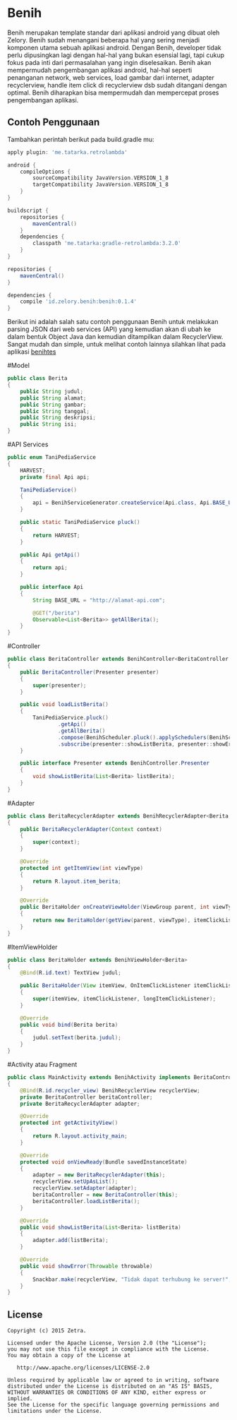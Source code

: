 Benih
======
Benih merupakan template standar dari aplikasi android yang dibuat oleh Zelory. Benih sudah menangani beberapa hal yang sering menjadi komponen utama sebuah aplikasi android. Dengan Benih, developer tidak perlu dipusingkan lagi dengan hal-hal yang bukan esensial lagi, tapi cukup fokus pada inti dari permasalahan yang ingin diselesaikan. Benih akan mempermudah pengembangan aplikasi android, hal-hal seperti penanganan network, web services, load gambar dari internet, adapter recyclerview, handle item click di recyclerview dsb sudah ditangani dengan optimal. Benih diharapkan bisa mempermudah dan mempercepat proses pengembangan aplikasi.

Contoh Penggunaan
-------
Tambahkan perintah berikut pada build.gradle mu:

```groovy
apply plugin: 'me.tatarka.retrolambda'

android {
    compileOptions {
        sourceCompatibility JavaVersion.VERSION_1_8
        targetCompatibility JavaVersion.VERSION_1_8
    }
}

buildscript {
    repositories {
        mavenCentral()
    }
    dependencies {
        classpath 'me.tatarka:gradle-retrolambda:3.2.0'
    }
}

repositories {
    mavenCentral()
}

dependencies {
    compile 'id.zelory.benih:benih:0.1.4'
}
```

Berikut ini adalah salah satu contoh penggunaan Benih untuk melakukan parsing JSON dari web services (API) yang kemudian akan di ubah ke dalam bentuk Object Java dan kemudian ditampilkan dalam RecyclerView. Sangat mudah dan simple, untuk melihat contoh lainnya silahkan lihat pada aplikasi <a href="https://github.com/zetbaitsu/Benih/tree/master/benihtes">benihtes</a>

#Model
```java
public class Berita
{
    public String judul;
    public String alamat;
    public String gambar;
    public String tanggal;
    public String deskripsi;
    public String isi;
}
```
#API Services
```java
public enum TaniPediaService
{
    HARVEST;
    private final Api api;

    TaniPediaService()
    {
        api = BenihServiceGenerator.createService(Api.class, Api.BASE_URL);
    }

    public static TaniPediaService pluck()
    {
        return HARVEST;
    }

    public Api getApi()
    {
        return api;
    }

    public interface Api
    {
        String BASE_URL = "http://alamat-api.com";

        @GET("/berita")
        Observable<List<Berita>> getAllBerita();
    }
}
```

#Controller
```java
public class BeritaController extends BenihController<BeritaController.Presenter>
{
    public BeritaController(Presenter presenter)
    {
        super(presenter);
    }

    public void loadListBerita()
    {
        TaniPediaService.pluck()
                .getApi()
                .getAllBerita()
                .compose(BenihScheduler.pluck().applySchedulers(BenihScheduler.Type.IO))
                .subscribe(presenter::showListBerita, presenter::showError);
    }

    public interface Presenter extends BenihController.Presenter
    {
        void showListBerita(List<Berita> listBerita);
    }
}
```

#Adapter
```java
public class BeritaRecyclerAdapter extends BenihRecyclerAdapter<Berita, BeritaHolder>
{
    public BeritaRecyclerAdapter(Context context)
    {
        super(context);
    }

    @Override
    protected int getItemView(int viewType)
    {
        return R.layout.item_berita;
    }

    @Override
    public BeritaHolder onCreateViewHolder(ViewGroup parent, int viewType)
    {
        return new BeritaHolder(getView(parent, viewType), itemClickListener, longItemClickListener);
    }
}
```

#ItemViewHolder
```java
public class BeritaHolder extends BenihViewHolder<Berita>
{
    @Bind(R.id.text) TextView judul;

    public BeritaHolder(View itemView, OnItemClickListener itemClickListener, OnLongItemClickListener longItemClickListener)
    {
        super(itemView, itemClickListener, longItemClickListener);
    }

    @Override
    public void bind(Berita berita)
    {
        judul.setText(berita.judul);
    }
}
```

#Activity atau Fragment
```java
public class MainActivity extends BenihActivity implements BeritaController.Presenter
{
    @Bind(R.id.recycler_view) BenihRecyclerView recyclerView;
    private BeritaController beritaController;
    private BeritaRecyclerAdapter adapter;

    @Override
    protected int getActivityView()
    {
        return R.layout.activity_main;
    }

    @Override
    protected void onViewReady(Bundle savedInstanceState)
    {
        adapter = new BeritaRecyclerAdapter(this);
        recyclerView.setUpAsList();
        recyclerView.setAdapter(adapter);
        beritaController = new BeritaController(this);
        beritaController.loadListBerita();
    }

    @Override
    public void showListBerita(List<Berita> listBerita)
    {
        adapter.add(listBerita);
    }

    @Override
    public void showError(Throwable throwable)
    {
        Snackbar.make(recyclerView, "Tidak dapat terhubung ke server!", Snackbar.LENGTH_LONG).show();
    }
}
```

License
-------
    Copyright (c) 2015 Zetra.
    
    Licensed under the Apache License, Version 2.0 (the "License");
    you may not use this file except in compliance with the License.
    You may obtain a copy of the License at

       http://www.apache.org/licenses/LICENSE-2.0

    Unless required by applicable law or agreed to in writing, software
    distributed under the License is distributed on an "AS IS" BASIS,
    WITHOUT WARRANTIES OR CONDITIONS OF ANY KIND, either express or implied.
    See the License for the specific language governing permissions and
    limitations under the License.

